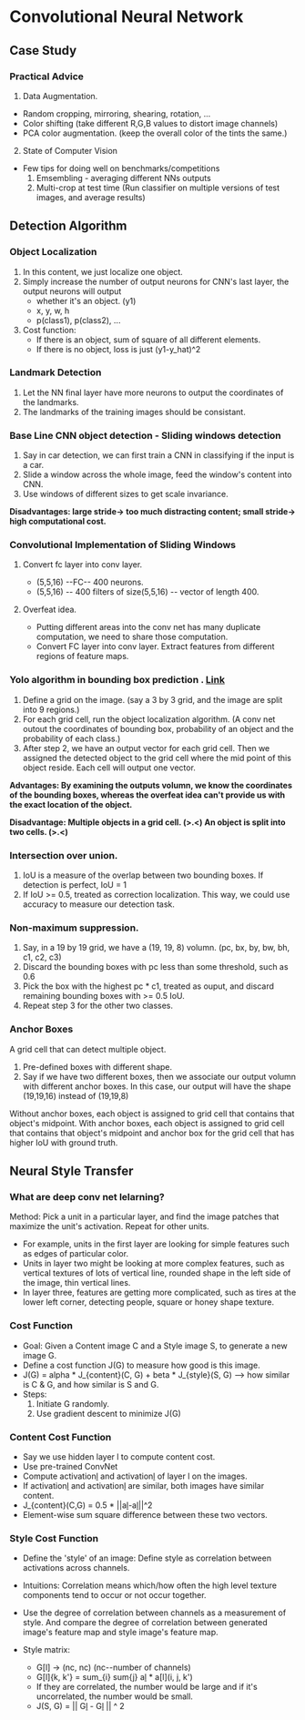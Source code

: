 # Convolutional Neural Network

## Case Study

### Practical Advice

1. Data Augmentation. 
  - Random cropping, mirroring, shearing, rotation, ...
  - Color shifting (take different R,G,B values to distort image channels) 
  - PCA color augmentation. (keep the overall color of the tints the same.)

2. State of Computer Vision
  - Few tips for doing well on benchmarks/competitions 
    1) Emsembling - averaging different NNs outputs
    2) Multi-crop at test time (Run classifier on multiple versions of test images, and average results)

## Detection Algorithm

### Object Localization

1. In this content, we just localize one object. 
2. Simply increase the number of output neurons for CNN's last layer, the output neurons will output 
    - whether it's an object. (y1)
    - x, y, w, h
    - p(class1), p(class2), ...
3. Cost function:
    - If there is an object, sum of square of all different elements. 
    - If there is no object, loss is just (y1-y_hat)^2

### Landmark Detection

1. Let the NN final layer have more neurons to output the coordinates of the landmarks. 
2. The landmarks of the training images should be consistant. 

### Base Line CNN object detection - Sliding windows detection 

1. Say in car detection, we can first train a CNN in classifying if the input is a car. 
2. Slide a window across the whole image, feed the window's content into CNN. 
3. Use windows of different sizes to get scale invariance. 

**Disadvantages: large stride-> too much distracting content; small stride-> high computational cost.**

### Convolutional Implementation of Sliding Windows

1. Convert fc layer into conv layer. 
    - (5,5,16) --FC-- 400 neurons. 
    - (5,5,16) -- 400 filters of size(5,5,16) -- vector of length 400. 

2. Overfeat idea. 
    - Putting different areas into the conv net has many duplicate computation, we need to share those computation. 
    - Convert FC layer into conv layer. Extract features from different regions of feature maps.  

### Yolo algorithm in bounding box prediction . [Link](https://www.coursera.org/learn/convolutional-neural-networks/lecture/9EcTO/bounding-box-predictions)

1. Define a grid on the image. (say a 3 by 3 grid, and the image are split into 9 regions.)
2. For each grid cell, run the object localization algorithm. (A conv net outout the coordinates of bounding box, probability of an object and the probability of each class.)
3. After step 2, we have an output vector for each grid cell. Then we assigned the detected object to the grid cell where the mid point of this object reside. Each cell will output one vector. 

**Advantages: By examining the outputs volumn, we know the coordinates of the bounding boxes, whereas the overfeat idea can't provide us with the exact location of the object.**

**Disadvantage: Multiple objects in a grid cell. (>.<)   An object is split into two cells. (>.<)**

### Intersection over union. 

1. IoU is a measure of the overlap between two bounding boxes. If detection is perfect, IoU = 1
2. If IoU >= 0.5, treated as correction localization. This way, we could use accuracy to measure our detection task. 

### Non-maximum suppression. 

1. Say, in a 19 by 19 grid, we have a (19, 19, 8) volumn. (pc, bx, by, bw, bh, c1, c2, c3)
2. Discard the bounding boxes with pc less than some threshold, such as 0.6
3. Pick the box with the highest pc * c1, treated as ouput, and discard remaining bounding boxes with >= 0.5 IoU. 
4. Repeat step 3 for the other two classes. 

### Anchor Boxes

A grid cell that can detect multiple object. 

1. Pre-defined boxes with different shape. 
2. Say if we have two different boxes, then we associate our output volumn with different anchor boxes. In this case, our output will have the shape (19,19,16) instead of (19,19,8)

Without anchor boxes, each object is assigned to grid cell that contains that object's midpoint. 
With anchor boxes, each object is assigned to grid cell that contains that object's midpoint and anchor box for the grid cell that has higher IoU with ground truth. 

## Neural Style Transfer

### What are deep conv net lelarning? 
Method: Pick a unit in a particular layer, and find the image patches that maximize the unit's activation. Repeat for other units. 
  - For example, units in the first layer are looking for simple features such as edges of particular color. 
  - Units in layer two might be looking at more complex features, such as vertical textures of lots of vertical line, rounded shape in the left side of the image, thin vertical lines. 
  - In layer three, features are getting more complicated, such as tires at the lower left corner, detecting people, square or honey shape texture. 

### Cost Function
- Goal: Given a Content image C and a Style image S, to generate a new image G. 
- Define a cost function J(G) to measure how good is this image. 
- J(G) = alpha * J_{content}(C, G) + beta * J_{style}(S, G) --> how similar is C & G, and how similar is S and G. 
- Steps:
  1. Initiate G randomly. 
  2. Use gradient descent to minimize J(G)

### Content Cost Function
- Say we use hidden layer l to compute content cost. 
- Use pre-trained ConvNet
- Compute activation[l](C) and activation[l](G) of layer l on the images. 
- If activation[l](C) and activation[l](G) are similar, both images have similar content. 
- J_{content}(C,G) = 0.5 * ||a[l](C)-a[l](G)||^2
- Element-wise sum square difference between these two vectors. 

### Style Cost Function

- Define the 'style' of an image: Define style as correlation between activations across channels. 
- Intuitions: Correlation means which/how often the high level texture components tend to occur or not occur together. 
- Use the degree of correlation between channels as a measurement of style. And compare the degree of correlation between generated image's feature map and style image's feature map. 

- Style matrix:
  - G[l] -> (nc, nc)   (nc--number of channels)
  - G[l]{k, k'} = sum_{i} sum{j} a[l](i,j,k) * a[l](i, j, k')
  - If they are correlated, the number would be large and if it's uncorrelated, the number would be small. 
  - J(S, G) = || G[l](S) - G[l](G) || ^ 2
  
  

